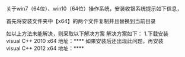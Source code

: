 
关于win7（64位）、win10（64位）操作系统，安装收银系统提示如下信息，




首先将安装文件夹中【x64】的两个文件复制并且替换到当前目录










如以上方法未能解决，则采取以下解决方案
解决方案如下：
1.下载安装visual C++ 2010 x64
地址：****
如果安装后还出现此问题，再安装visual C++ 2012 x64
地址：****